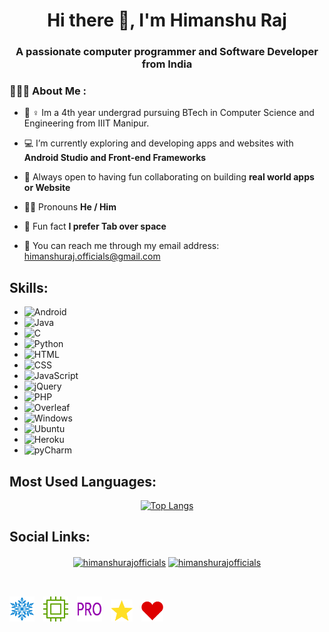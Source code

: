 <!-- ![Profile views](https://gpvc.arturio.dev/himanshurajofficials)  -->

<h1 align="center">Hi there 👋, I'm Himanshu Raj</h1>
<h3 align="center">A passionate computer programmer and Software Developer from India</h3>
<h3 align="left">👩🏻‍💻 About Me :</h3>

-  🙋 ♀️ Im a 4th year undergrad pursuing BTech in  Computer Science and Engineering from IIIT Manipur.

- 💻  I’m currently exploring and developing apps and websites with **Android Studio and Front-end Frameworks**

- 🤝 Always open to having fun collaborating on building **real world apps or Website**

- 👩🏻 Pronouns **He / Him**

- 🌈 Fun fact **I prefer Tab over space**
- 📧  You can reach me through my email address: <a href="himanshuraj.officials@gmail.com">himanshuraj.officials@gmail.com </a> 
<!-- - or message me in LinkedIn -->
<!-- -  <a href="https://www.linkedin.com/in/himanshurajofficals/">HimanshuRaj</a> -->





              

## Skills: 
* ![Android](https://img.shields.io/badge/Android-3DDC84?style=for-the-badge&logo=android&logoColor=white)
* ![Java](https://img.shields.io/badge/java-%23ED8B00.svg?style=for-the-badge&logo=java&logoColor=white)
* ![C](https://img.shields.io/badge/c-%2300599C.svg?style=for-the-badge&logo=c&logoColor=white) 
* ![Python](https://img.shields.io/badge/python-3670A0?style=for-the-badge&logo=python&logoColor=ffdd54)
* ![HTML](https://img.shields.io/badge/HTML5-E34F26?style=for-the-badge&logo=html5&logoColor=white)
* ![CSS](https://img.shields.io/badge/CSS-239120?&style=for-the-badge&logo=css3&logoColor=white)
* ![JavaScript](https://img.shields.io/badge/JavaScript-F7DF1E?style=for-the-badge&logo=javascript&logoColor=black)
* ![jQuery](https://img.shields.io/badge/jQuery-0769AD?style=for-the-badge&logo=jquery&logoColor=white)
* ![PHP](https://img.shields.io/badge/PHP-777BB4?style=for-the-badge&logo=php&logoColor=white)
* ![Overleaf](https://img.shields.io/badge/Overleaf-47A141?style=for-the-badge&logo=Overleaf&logoColor=white)
* ![Windows](https://img.shields.io/badge/Windows-0078D6?style=for-the-badge&logo=windows&logoColor=white)
* ![Ubuntu](https://img.shields.io/badge/Ubuntu-E95420?style=for-the-badge&logo=ubuntu&logoColor=white)
* ![Heroku](https://img.shields.io/badge/Heroku-430098?style=for-the-badge&logo=heroku&logoColor=white)
* ![pyCharm](https://img.shields.io/badge/PyCharm-000000.svg?&style=for-the-badge&logo=PyCharm&logoColor=white)
<!-- * ![Git and GitHub](https://img.shields.io/badge/PyCharm-000000.svg?&style=for-the-badge&logo=PyCharm&logoColor=white)
* ![OpenCV](https://img.shields.io/badge/PyCharm-000000.svg?&style=for-the-badge&logo=PyCharm&logoColor=white)
* ![Mediapipe](https://img.shields.io/badge/PyCharm-000000.svg?&style=for-the-badge&logo=PyCharm&logoColor=white)
* ![Video Processing](https://img.shields.io/badge/PyCharm-000000.svg?&style=for-the-badge&logo=PyCharm&logoColor=white)
 -->

<h2 align="left">Most Used Languages:</h2>
<div align="center">


[![Top Langs](https://github-readme-stats.vercel.app/api/top-langs/?username=himanshurajofficials&layout=compact&langs_count=6)](https://github.com/himanshurajofficials/github-readme-stats)

</div>


 
<h2 align="left">Social Links:</h2> 
<div align="center">
<a href="https://linkedin.com/comm/mynetwork/discovery-see-all?usecase=PEOPLE_FOLLOWS&followMember=himanshurajofficials"> <img align="center" src="https://i0.wp.com/www.pmolearning.co.uk/wp-content/uploads/2019/08/linkedin-logo.png?ssl=1" height="36" width="160" alt="himanshurajofficials" /></a>
<a href="https://github.com/himanshurajofficials"> <img align="center" src="https://encrypted-tbn0.gstatic.com/images?q=tbn:ANd9GcQduHwLUzYYcR7wU0OcFS2VSVDxIP8efho7Vg&usqp=CAU" height="36" width="160" alt="himanshurajofficials" /></a><br><br>

</div>

<h2 align="left"></h2> 

<!-- ![Profile views](https://gpvc.arturio.dev/himanshurajofficials)  -->

<a href='https://archiveprogram.github.com/'><img src='https://raw.githubusercontent.com/acervenky/animated-github-badges/master/assets/acbadge.gif' width='40' height='40'></a> <a href='https://docs.github.com/en/developers'><img src='https://raw.githubusercontent.com/acervenky/animated-github-badges/master/assets/devbadge.gif' width='40' height='40'></a> <a href='https://github.com/pricing'><img src='https://raw.githubusercontent.com/acervenky/animated-github-badges/master/assets/pro.gif' width='40' height='40'></a> <a href='https://stars.github.com/'><img src='https://raw.githubusercontent.com/acervenky/animated-github-badges/master/assets/starbadge.gif' width='35' height='35'></a> <a href='https://docs.github.com/en/github/supporting-the-open-source-community-with-github-sponsors'><img src='https://raw.githubusercontent.com/acervenky/animated-github-badges/master/assets/sponsorbadge.gif' width='35' height='35'></a> 
